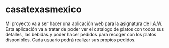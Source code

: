 # casatexasmexico

Mi proyecto va a ser hacer una aplicación web para la asignatura de I.A.W.
Esta aplicación va a tratar de poder ver el catalogo de platos con todos sus detalles, las bebidas y poder hacer pedidos para recoger con los platos disponibles.
Cada usuario podrá realizar sus propios pedidos.
